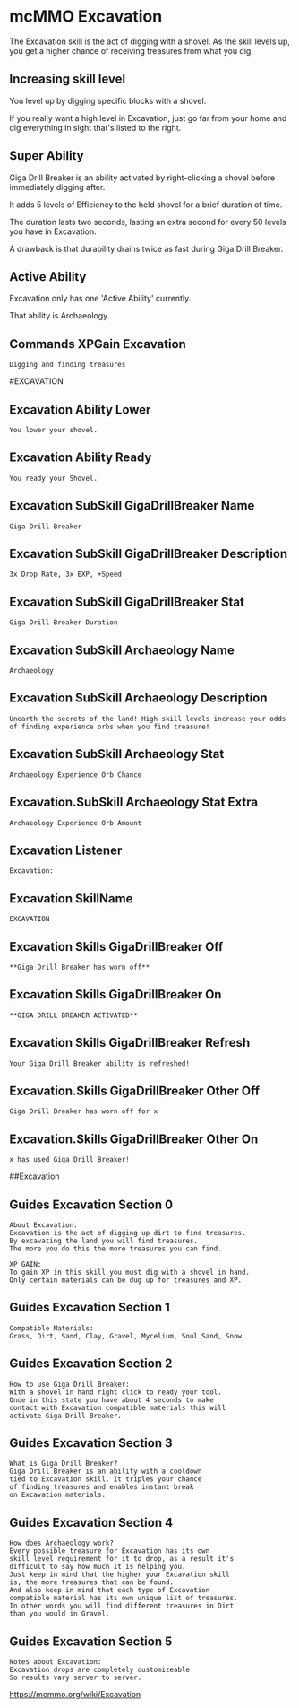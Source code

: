 # mcMMO Excavation

The Excavation skill is the act of digging with a shovel. As the skill levels up, you get a higher chance of receiving treasures from what you dig.


## Increasing skill level

You level up by digging specific blocks with a shovel.

If you really want a high level in Excavation, just go far from your home and dig everything in sight that's listed to the right.

## Super Ability

Giga Drill Breaker is an ability activated by right-clicking a shovel before immediately digging after.

It adds 5 levels of Efficiency to the held shovel for a brief duration of time.

The duration lasts two seconds, lasting an extra second for every 50 levels you have in Excavation.

A drawback is that durability drains twice as fast during Giga Drill Breaker.

## Active Ability

Excavation only has one 'Active Ability' currently.

That ability is Archaeology.






## Commands XPGain Excavation

```
Digging and finding treasures
```



#EXCAVATION
## Excavation Ability Lower

```
You lower your shovel.
```

## Excavation Ability Ready

```
You ready your Shovel.
```

## Excavation SubSkill GigaDrillBreaker Name

```
Giga Drill Breaker
```

## Excavation SubSkill GigaDrillBreaker Description

```
3x Drop Rate, 3x EXP, +Speed
```

## Excavation SubSkill GigaDrillBreaker Stat

```
Giga Drill Breaker Duration
```

## Excavation SubSkill Archaeology Name

```
Archaeology
```

## Excavation SubSkill Archaeology Description

```
Unearth the secrets of the land! High skill levels increase your odds of finding experience orbs when you find treasure!
```

## Excavation SubSkill Archaeology Stat

```
Archaeology Experience Orb Chance
```

## Excavation.SubSkill Archaeology Stat Extra

```
Archaeology Experience Orb Amount
```

## Excavation Listener

```
Excavation:
```

## Excavation SkillName

```
EXCAVATION
```

## Excavation Skills GigaDrillBreaker Off

```
**Giga Drill Breaker has worn off**
```

## Excavation Skills GigaDrillBreaker On

```
**GIGA DRILL BREAKER ACTIVATED**
```

## Excavation Skills GigaDrillBreaker Refresh

```
Your Giga Drill Breaker ability is refreshed!
```

## Excavation.Skills GigaDrillBreaker Other Off

```
Giga Drill Breaker has worn off for x
```

## Excavation.Skills GigaDrillBreaker Other On

```
x has used Giga Drill Breaker!
```



##Excavation
## Guides Excavation Section 0

```
About Excavation:
Excavation is the act of digging up dirt to find treasures.
By excavating the land you will find treasures.
The more you do this the more treasures you can find.

XP GAIN:
To gain XP in this skill you must dig with a shovel in hand.
Only certain materials can be dug up for treasures and XP.
```

## Guides Excavation Section 1

```
Compatible Materials:
Grass, Dirt, Sand, Clay, Gravel, Mycelium, Soul Sand, Snow
```

## Guides Excavation Section 2

```
How to use Giga Drill Breaker:
With a shovel in hand right click to ready your tool.
Once in this state you have about 4 seconds to make
contact with Excavation compatible materials this will
activate Giga Drill Breaker.
```

## Guides Excavation Section 3

```
What is Giga Drill Breaker?
Giga Drill Breaker is an ability with a cooldown
tied to Excavation skill. It triples your chance
of finding treasures and enables instant break
on Excavation materials.
```

## Guides Excavation Section 4

```
How does Archaeology work?
Every possible treasure for Excavation has its own
skill level requirement for it to drop, as a result it's
difficult to say how much it is helping you.
Just keep in mind that the higher your Excavation skill
is, the more treasures that can be found.
And also keep in mind that each type of Excavation
compatible material has its own unique list of treasures.
In other words you will find different treasures in Dirt
than you would in Gravel.
```

## Guides Excavation Section 5

```
Notes about Excavation:
Excavation drops are completely customizeable
So results vary server to server.
```

https://mcmmo.org/wiki/Excavation
